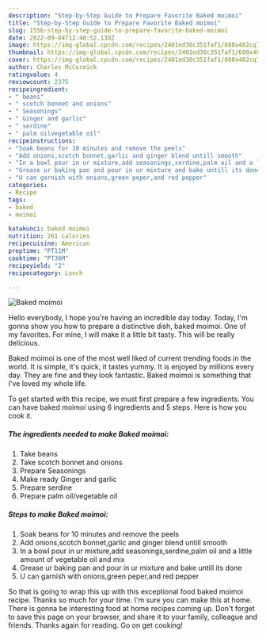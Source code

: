 ```yaml
---
description: "Step-by-Step Guide to Prepare Favorite Baked moimoi"
title: "Step-by-Step Guide to Prepare Favorite Baked moimoi"
slug: 1556-step-by-step-guide-to-prepare-favorite-baked-moimoi
date: 2022-09-04T12:48:52.138Z
image: https://img-global.cpcdn.com/recipes/2401ed30c351faf1/680x482cq70/baked-moimoi-recipe-main-photo.jpg
thumbnail: https://img-global.cpcdn.com/recipes/2401ed30c351faf1/680x482cq70/baked-moimoi-recipe-main-photo.jpg
cover: https://img-global.cpcdn.com/recipes/2401ed30c351faf1/680x482cq70/baked-moimoi-recipe-main-photo.jpg
author: Charles McCormick
ratingvalue: 4
reviewcount: 2375
recipeingredient:
- " beans"
- " scotch bonnet and onions"
- " Seasonings"
- " Ginger and garlic"
- " serdine"
- " palm oilvegetable oil"
recipeinstructions:
- "Soak beans for 10 minutes and remove the peels"
- "Add onions,scotch bonnet,garlic and ginger blend untill smooth"
- "In a bowl pour in ur mixture,add seasonings,serdine,palm oil and a little amount of vegetable oil and mix"
- "Grease ur baking pan and pour in ur mixture and bake untill its done"
- "U can garnish with onions,green peper,and red pepper"
categories:
- Recipe
tags:
- baked
- moimoi

katakunci: baked moimoi 
nutrition: 261 calories
recipecuisine: American
preptime: "PT11M"
cooktime: "PT36M"
recipeyield: "2"
recipecategory: Lunch

---
```



![Baked moimoi](https://img-global.cpcdn.com/recipes/2401ed30c351faf1/680x482cq70/baked-moimoi-recipe-main-photo.jpg)

Hello everybody, I hope you're having an incredible day today. Today, I'm gonna show you how to prepare a distinctive dish, baked moimoi. One of my favorites. For mine, I will make it a little bit tasty. This will be really delicious.

Baked moimoi is one of the most well liked of current trending foods in the world. It is simple, it's quick, it tastes yummy. It is enjoyed by millions every day. They are fine and they look fantastic. Baked moimoi is something that I've loved my whole life.




To get started with this recipe, we must first prepare a few ingredients. You can have baked moimoi using 6 ingredients and 5 steps. Here is how you cook it.

<!--inarticleads1-->

##### The ingredients needed to make Baked moimoi:

1. Take  beans
1. Take  scotch bonnet and onions
1. Prepare  Seasonings
1. Make ready  Ginger and garlic
1. Prepare  serdine
1. Prepare  palm oil/vegetable oil




<!--inarticleads2-->

##### Steps to make Baked moimoi:

1. Soak beans for 10 minutes and remove the peels
1. Add onions,scotch bonnet,garlic and ginger blend untill smooth
1. In a bowl pour in ur mixture,add seasonings,serdine,palm oil and a little amount of vegetable oil and mix
1. Grease ur baking pan and pour in ur mixture and bake untill its done
1. U can garnish with onions,green peper,and red pepper




So that is going to wrap this up with this exceptional food baked moimoi recipe. Thanks so much for your time. I'm sure you can make this at home. There is gonna be interesting food at home recipes coming up. Don't forget to save this page on your browser, and share it to your family, colleague and friends. Thanks again for reading. Go on get cooking!
